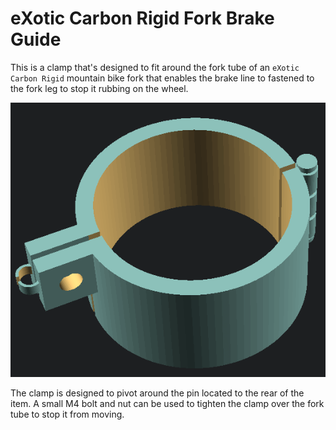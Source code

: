 # eXotic Carbon Rigid Fork Brake Guide

This is a clamp that's designed to fit around the fork tube of an `eXotic Carbon Rigid` mountain bike fork that enables the brake line to fastened to the fork leg to stop it rubbing on the wheel.

![](side.png)

The clamp is designed to pivot around the pin located to the rear of the item. A small M4 bolt and nut can be used to tighten the clamp over the fork tube to stop it from moving.

